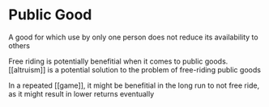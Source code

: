 # Public Good
A good for which use by only one person does not reduce its availability to others

Free riding is potentially benefitial when it comes to public goods. [[altruism]] is a potential solution to the problem of free-riding public goods

In a repeated [[game]], it might be benefitial in the long run to not free ride, as it might result in lower returns eventually


